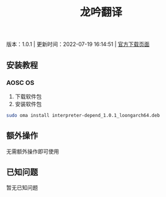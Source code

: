 ﻿---
id: 146
title: 龙吟翻译
toc: true
weight: 146
---

版本：1.0.1 | 更新时间：2022-07-19 16:14:51 | [官方下载页面](http://app.loongapps.cn/#/detail/146)

## 安装教程 

### AOSC OS 

1. 下载软件包
2. 安装软件包

```bash
sudo oma install interpreter-depend_1.0.1_loongarch64.deb
```

## 额外操作

无需额外操作即可使用

## 已知问题

暂无已知问题

